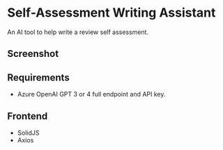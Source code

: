 # Self-Assessment Writing Assistant

An AI tool to help write a review self assessment.

## Screenshot

## Requirements

- Azure OpenAI GPT 3 or 4 full endpoint and API key.

## Frontend

- SolidJS
- Axios
